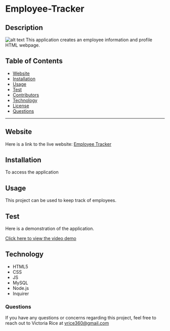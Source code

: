 # Employee-Tracker

## Description 
![alt text](./assets/Images/.png)
This application creates an employee information and profile HTML webpage. 

## Table of Contents 
* [Website](#Website)
* [Installation](#Installation)
* [Usage](#Usage)
* [Test](#Test)
* [Contributors](#contributors)
* [Technology](#technology)
* [License](license)
* [Questions](#Questions)

***

## Website
Here is a link to the live website:
[Employee Tracker](https://github.com/vtori37/employee-tracker)

## Installation 
To access the application

## Usage
This project can be used to keep track of employees.

## Test
Here is a demonstration of the application.

[Click here to view the video demo](https://user-images.githubusercontent.com/--------.mp4)


## Technology
* HTML5
* CSS 
* JS
* MySQL
* Node.js
* Inquirer

<!-- ## License 
https://opensource.org/licenses/MIT

Copyright © <years> <copyright holder>

Permission is hereby granted, free of charge, to any person obtaining a copy of this software and associated documentation files (the "Software"), to deal in the Software without restriction, including without limitation the rights to use, copy, modify, merge, publish, distribute, sublicense, and/or sell copies of the Software, and to permit persons to whom the Software is furnished to do so, subject to the following conditions:
The above copyright notice and this permission notice shall be included in all copies or substantial portions of the Software.
THE SOFTWARE IS PROVIDED "AS IS", WITHOUT WARRANTY OF ANY KIND, EXPRESS OR IMPLIED, INCLUDING BUT NOT LIMITED TO THE WARRANTIES OF MERCHANTABILITY, FITNESS FOR A PARTICULAR PURPOSE AND NONINFRINGEMENT. IN NO EVENT SHALL THE AUTHORS OR COPYRIGHT HOLDERS BE LIABLE FOR ANY CLAIM, DAMAGES OR OTHER LIABILITY, WHETHER IN AN ACTION OF CONTRACT, TORT OR OTHERWISE, ARISING FROM, OUT OF OR IN CONNECTION WITH THE SOFTWARE OR THE USE OR OTHER DEALINGS IN THE SOFTWARE. -->



### Questions
If you have any questions or concerns regarding this project, feel free to reach out to Victoria Rice at vrice360@gmail.com
